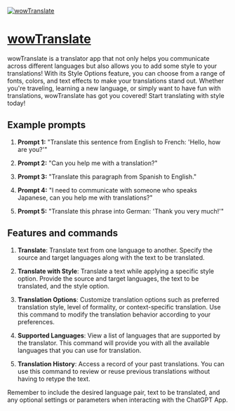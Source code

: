 [![wowTranslate](https://files.oaiusercontent.com/file-HyymdgwoJRLegpwTROFW1U8U?se=2123-10-20T16%3A43%3A37Z&sp=r&sv=2021-08-06&sr=b&rscc=max-age%3D31536000%2C%20immutable&rscd=attachment%3B%20filename%3DwowTranslate%2520icon.png&sig=wDQORMOVtSmhVZ8KYT85ic941/1/OzIviYebTr%2BDVRA%3D)](https://chat.openai.com/g/g-Kb6GTcbhu-wowtranslate)

# [wowTranslate](https://chat.openai.com/g/g-Kb6GTcbhu-wowtranslate)

wowTranslate is a translator app that not only helps you communicate across different languages but also allows you to add some style to your translations! With its Style Options feature, you can choose from a range of fonts, colors, and text effects to make your translations stand out. Whether you're traveling, learning a new language, or simply want to have fun with translations, wowTranslate has got you covered! Start translating with style today!

## Example prompts

1. **Prompt 1:** "Translate this sentence from English to French: 'Hello, how are you?'"

2. **Prompt 2:** "Can you help me with a translation?"

3. **Prompt 3:** "Translate this paragraph from Spanish to English."

4. **Prompt 4:** "I need to communicate with someone who speaks Japanese, can you help me with translations?"

5. **Prompt 5:** "Translate this phrase into German: 'Thank you very much!'"


## Features and commands

1. **Translate**: Translate text from one language to another. Specify the source and target languages along with the text to be translated.

2. **Translate with Style**: Translate a text while applying a specific style option. Provide the source and target languages, the text to be translated, and the style option.

3. **Translation Options**: Customize translation options such as preferred translation style, level of formality, or context-specific translation. Use this command to modify the translation behavior according to your preferences.

4. **Supported Languages**: View a list of languages that are supported by the translator. This command will provide you with all the available languages that you can use for translation.

5. **Translation History**: Access a record of your past translations. You can use this command to review or reuse previous translations without having to retype the text.

Remember to include the desired language pair, text to be translated, and any optional settings or parameters when interacting with the ChatGPT App.